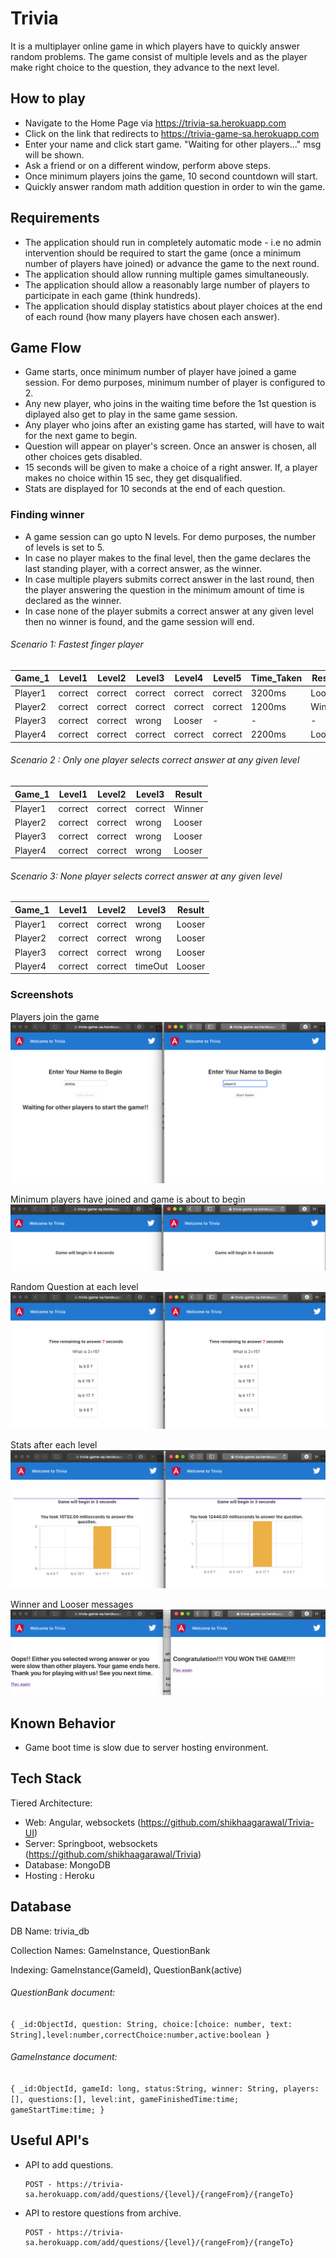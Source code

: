 # Trivia

It is a multiplayer online game in which players have to quickly answer random problems.
The game consist of multiple levels and as the player make right choice to the question, they advance to the next level.

## How to play
- Navigate to the Home Page via https://trivia-sa.herokuapp.com
- Click on the link that redirects to https://trivia-game-sa.herokuapp.com
- Enter your name and click start game. "Waiting for other players..." msg will be shown.
- Ask a friend or on a different window, perform above steps.
- Once minimum players joins the game, 10 second countdown will start.
- Quickly answer random math addition question in order to win the game.

## Requirements
- The application should run in completely automatic mode - i.e no admin intervention should be required to start the game (once a
minimum number of players have joined) or advance the game to the next round.
- The application should allow running multiple games simultaneously.
- The application should allow a reasonably large number of players to participate in each game (think hundreds).
- The application should display statistics about player choices at the end of each round (how many players have chosen each answer).

## Game Flow
- Game starts, once minimum number of player have joined a game session. For demo purposes, minimum number of player is configured to 2.
- Any new player, who joins in the waiting time before the 1st question is diplayed also get to play in the same game session.
- Any player who joins after an existing game has started, will have to wait for the next game to begin.
- Question will appear on player's screen. Once an answer is chosen, all other choices gets disabled.
- 15 seconds will be given to make a choice of a right answer. If, a player makes no choice within 15 sec, they get disqualified.
- Stats are displayed for 10 seconds at the end of each question.

### Finding winner
- A game session can go upto N levels. For demo purposes, the number of levels is set to 5.
- In case no player makes to the final level, then the game declares the last standing player, with a correct answer, as the winner.
- In case multiple players submits correct answer in the last round, then the player answering the question in the minimum amount of time is declared as the winner. 
- In case none of the player submits a correct answer at any given level then no winner is found, and the game session will end.
 
###### Scenario 1:  Fastest finger player

Game_1 | Level1 | Level2 | Level3 | Level4 | Level5 | Time_Taken | Result 
--- | --- | --- | --- |--- |--- |--- |--- 
Player1 | correct | correct | correct | correct | correct | 3200ms | Looser | 
Player2 | correct | correct | correct | correct | correct | 1200ms | Winner | 
Player3 | correct | correct | wrong | Looser | - | - | - | 
Player4 | correct | correct | correct | correct | correct | 2200ms | Looser | 

###### Scenario 2 : Only one player selects correct answer at any given level

Game_1 | Level1 | Level2 | Level3 | Result 
--- | --- | --- | --- |---
Player1 | correct | correct |  correct  | Winner  
Player2 | correct | correct |  wrong  |  Looser 
Player3 | correct | correct |  wrong  | Looser   
Player4 | correct | correct |  wrong  |  Looser

###### Scenario 3: None player selects correct answer at any given level

Game_1 | Level1 | Level2 | Level3 | Result 
--- | --- | --- | --- |---
Player1 | correct | correct |  wrong  | Looser  
Player2 | correct | correct |  wrong  |  Looser 
Player3 | correct | correct |  wrong  | Looser   
Player4 | correct | correct |  timeOut  |  Looser


### Screenshots
Players join the game
![Alt text](src/main/resources/static/images/PlayersName.png?raw=true "Players join game")

Minimum players have joined and game is about to begin
![Alt text](src/main/resources/static/images/GameBeginCountdown.png?raw=true "Game Countdown")

Random Question at each level
![Alt text](src/main/resources/static/images/RandomQuestion.png?raw=true "Random Question")

Stats after each level
![Alt text](src/main/resources/static/images/Stats.png?raw=true "Stats")

Winner and Looser messages
![Alt text](src/main/resources/static/images/LastPage.png?raw=true "Title")

## Known Behavior
- Game boot time is slow due to server hosting environment.

## Tech Stack
Tiered Architecture:
- Web: Angular, websockets (https://github.com/shikhaagarawal/Trivia-UI)
- Server: Springboot, websockets (https://github.com/shikhaagarawal/Trivia)
- Database: MongoDB 
- Hosting : Heroku

## Database

DB Name: trivia_db

Collection Names: GameInstance, QuestionBank

Indexing: GameInstance(GameId), QuestionBank(active)

###### QuestionBank document:
 
`{
_id:ObjectId,
question: String,
choice:[choice: number, text: String],level:number,correctChoice:number,active:boolean
}`

###### GameInstance document:
 
`{
_id:ObjectId,
gameId: long,
status:String,
winner: String,
players:[],
questions:[],
level:int,
gameFinishedTime:time;
gameStartTime:time;
}`

## Useful API's
- API to add questions.
           
      POST - https://trivia-sa.herokuapp.com/add/questions/{level}/{rangeFrom}/{rangeTo}
      
- API to restore questions from archive.
           
      POST - https://trivia-sa.herokuapp.com/add/questions/{level}/{rangeFrom}/{rangeTo}
